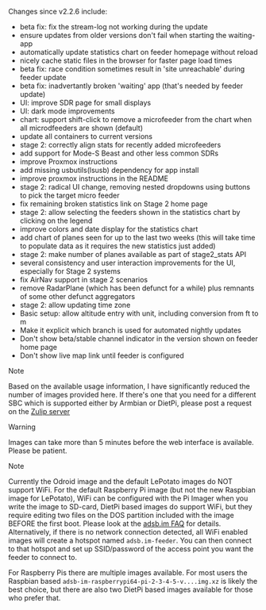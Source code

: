 Changes since v2.2.6 include:
- beta fix: fix the stream-log not working during the update
- ensure updates from older versions don't fail when starting the waiting-app
- automatically update statistics chart on feeder homepage without reload
- nicely cache static files in the browser for faster page load times
- beta fix: race condition sometimes result in 'site unreachable' during feeder update
- beta fix: inadvertantly broken 'waiting' app (that's needed by feeder update)
- UI: improve SDR page for small displays
- UI: dark mode improvements
- chart: support shift-click to remove a microfeeder from the chart when all microdfeeders are shown (default)
- update all containers to current versions
- stage 2: correctly align stats for recently added microfeeders
- add support for Mode-S Beast and other less common SDRs
- improve Proxmox instructions
- add missing usbutils(lsusb) dependency for app install
- improve proxmox instructions in the README
- stage 2: radical UI change, removing nested dropdowns using buttons to pick the target micro feeder
- fix remaining broken statistics link on Stage 2 home page
- stage 2: allow selecting the feeders shown in the statistics chart by clicking on the legend
- improve colors and date display for the statistics chart
- add chart of planes seen for up to the last two weeks (this will take time to populate data as it requires the new statistics just added)
- stage 2: make number of planes available as part of stage2_stats API
- several consistency and user interaction improvements for the UI, especially for Stage 2 systems
- fix AirNav support in stage 2 scenarios
- remove RadarPlane (which has been defunct for a while) plus remnants of some other defunct aggregators
- stage 2: allow updating time zone
- Basic setup: allow altitude entry with unit, including conversion from ft to m
- Make it explicit which branch is used for automated nightly updates
- Don't show beta/stable channel indicator in the version shown on feeder home page
- Don't show live map link until feeder is configured


> [!NOTE]
> Based on the available usage information, I have significantly reduced the number of images provided here. If there's one that you need for a different SBC which is supported either by Armbian or DietPi, please post a request on the [Zulip server](https://adsblol.zulipchat.com/#narrow/stream/391168-adsb-feeder-image)

> [!WARNING]
> Images can take more than 5 minutes before the web interface is available. Please be patient.

> [!NOTE]
> Currently the Odroid image and the default LePotato images do NOT support WiFi. For the default Raspberry Pi image (but not the new Raspbian image for LePotato), WiFi can be configured with the Pi Imager when you write the image to SD-card, DietPi based images do support WiFi, but they require editing two files on the DOS partition included with the image BEFORE the first boot. Please look at the [adsb.im FAQ](https://adsb.im/faq) for details.
> Alternatively, if there is no network connection detected, all WiFi enabled images will create a hotspot named `adsb.im-feeder`. You can then connect to that hotspot and set up SSID/password of the access point you want the feeder to connect to.

For Raspberry Pis there are multiple images available. For most users the Raspbian based `adsb-im-raspberrypi64-pi-2-3-4-5-v....img.xz` is likely the best choice, but there are also two DietPi based images available for those who prefer that.




